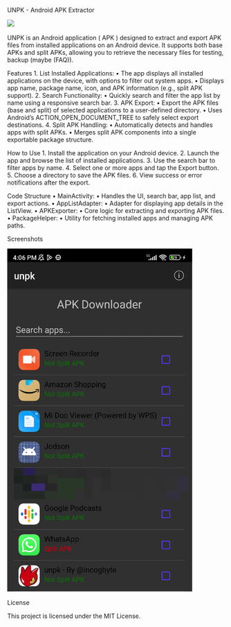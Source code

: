 UNPK - Android APK Extractor

![](/SCR-20241209-ohqp.png)

UNPK is an Android application ( APK ) designed to extract and export APK files from installed applications on an Android device. It supports both base APKs and split APKs, allowing you to retrieve the necessary files for testing, backup (maybe (FAQ)).

Features
	1.	List Installed Applications:
	•	The app displays all installed applications on the device, with options to filter out system apps.
	•	Displays app name, package name, icon, and APK information (e.g., split APK support).
	2.	Search Functionality:
	•	Quickly search and filter the app list by name using a responsive search bar.
	3.	APK Export:
	•	Export the APK files (base and split) of selected applications to a user-defined directory.
	•	Uses Android’s ACTION_OPEN_DOCUMENT_TREE to safely select export destinations.
	4.	Split APK Handling:
	•	Automatically detects and handles apps with split APKs.
	•	Merges split APK components into a single exportable package structure.

How to Use
	1.	Install the application on your Android device.
	2.	Launch the app and browse the list of installed applications.
	3.	Use the search bar to filter apps by name.
	4.	Select one or more apps and tap the Export button.
	5.	Choose a directory to save the APK files.
	6.	View success or error notifications after the export.

Code Structure
	•	MainActivity:
	•	Handles the UI, search bar, app list, and export actions.
	•	AppListAdapter:
	•	Adapter for displaying app details in the ListView.
	•	APKExporter:
	•	Core logic for extracting and exporting APK files.
	•	PackageHelper:
	•	Utility for fetching installed apps and managing APK paths.

Screenshots

![](/images/SCR-20241209-oezg.png)

License

This project is licensed under the MIT License.
